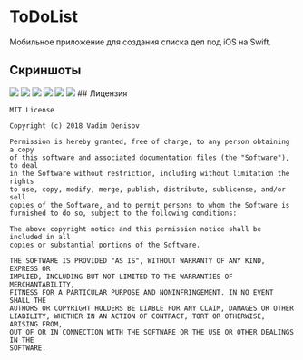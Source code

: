 # ToDoList
Мобильное приложение для создания списка дел под iOS на Swift.
## Скриншоты
<img src="https://user-images.githubusercontent.com/16274235/43049020-7a5e488e-8e0a-11e8-88ed-c1b4c661de0d.png" />
<img src="https://user-images.githubusercontent.com/16274235/43049034-c89708ec-8e0a-11e8-99ae-c04b1bd31530.png" />
<img src="https://user-images.githubusercontent.com/16274235/43049035-cb000a34-8e0a-11e8-8947-913fbdc53c04.png" />
<img src="https://user-images.githubusercontent.com/16274235/43049056-ff254d7e-8e0a-11e8-931b-566371772c5c.png" />
<img src="https://user-images.githubusercontent.com/16274235/43049219-671b903a-8e0d-11e8-96db-fcd092bea9d6.png" />
<img src="https://user-images.githubusercontent.com/16274235/43049220-6974b5aa-8e0d-11e8-8a78-d84b3799fdfa.png" />
## Лицензия

    MIT License

    Copyright (c) 2018 Vadim Denisov

    Permission is hereby granted, free of charge, to any person obtaining a copy
    of this software and associated documentation files (the "Software"), to deal
    in the Software without restriction, including without limitation the rights
    to use, copy, modify, merge, publish, distribute, sublicense, and/or sell
    copies of the Software, and to permit persons to whom the Software is
    furnished to do so, subject to the following conditions:

    The above copyright notice and this permission notice shall be included in all
    copies or substantial portions of the Software.

    THE SOFTWARE IS PROVIDED "AS IS", WITHOUT WARRANTY OF ANY KIND, EXPRESS OR
    IMPLIED, INCLUDING BUT NOT LIMITED TO THE WARRANTIES OF MERCHANTABILITY,
    FITNESS FOR A PARTICULAR PURPOSE AND NONINFRINGEMENT. IN NO EVENT SHALL THE
    AUTHORS OR COPYRIGHT HOLDERS BE LIABLE FOR ANY CLAIM, DAMAGES OR OTHER
    LIABILITY, WHETHER IN AN ACTION OF CONTRACT, TORT OR OTHERWISE, ARISING FROM,
    OUT OF OR IN CONNECTION WITH THE SOFTWARE OR THE USE OR OTHER DEALINGS IN THE
    SOFTWARE.

